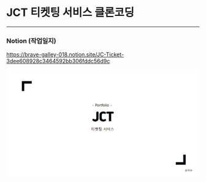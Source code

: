 # JCT 티켓팅 서비스 클론코딩 
<hr>

### Notion (작업일지)

https://brave-galley-018.notion.site/JC-Ticket-3dee608928c3464592bb306fddc56d9c

![img_2.png](img_2.png)
